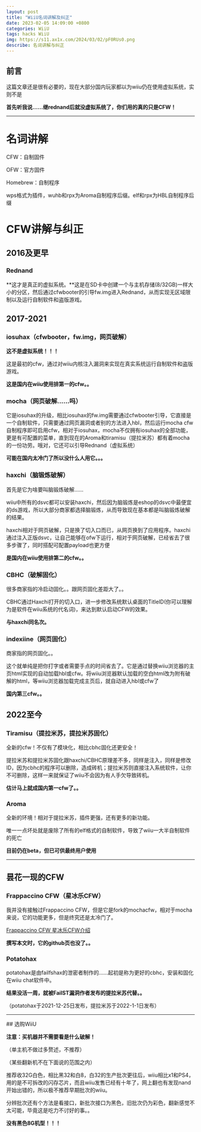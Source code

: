 ```yaml
---
layout: post
title: "WiiU名词讲解及纠正"
date: 2023-02-05 14:09:00 +0800
categories: WiiU
tags: hacks WiiU
img: https://s11.ax1x.com/2024/03/02/pF0RUs0.png
describe: 名词讲解与纠正
---
```


## 前言

这篇文章还是很有必要的，现在大部分国内玩家都以为wiiu仍在使用虚拟系统，实则不是

**首先听我说……继rednand后就没虚拟系统了，你们用的真的只是CFW！**

<hr />

# 名词讲解

CFW：自制固件

OFW：官方固件

Homebrew：自制程序

wps格式为插件，wuhb和rpx为Aroma自制程序后缀。elf和rpx为HBL自制程序后缀

# CFW讲解与纠正

## 2016及更早

### Rednand

**这才是真正的虚拟系统。**这是在SD卡中创建一个与主机存储(8/32GB)一样大小的分区，然后通过cfwbooter的引导fw.img进入Rednand，从而实现无区域限制以及运行自制软件和盗版游戏。

## 2017-2021

### iosuhax（cfwbooter，fw.img，网页破解）

**这不是虚拟系统！！！**

这是最初的cfw，通过对wiiu内核注入漏洞来实现在真实系统运行自制软件和盗版游戏。

**这是国内在wiiu使用排第一的cfw。。**

### mocha（网页破解……吗）

它是iosuhax的升级，相比iosuhax的fw.img需要通过cfwbooter引导，它直接是一个自制软件，只需要通过网页漏洞或者别的方法进入hbl，然后运行mocha cfw自制程序即可启用cfw，相对于iosuhax，mocha不仅拥有iosuhax的全部功能，更是有可配置的菜单，直到现在的Aroma和tiramisu（提拉米苏）都有着mocha的一份功劳。哦对，它还可以引导Rednand（虚拟系统）

**可能在国内太冷门了所以没什么人用它。。。**

### haxchi（脑锻炼破解）

首先是它为啥要叫脑锻炼破解……

wiiu中所有的dsvc都可以安装haxchi，然后因为脑锻炼是eshop的dsvc中最便宜的ds游戏，所以大部分商家都选择脑锻炼，从而导致现在基本都是叫脑锻炼破解的结果。

haxchi相对于网页破解，只是换了切入口而已，从网页换到了应用程序。haxchi通过注入正版dsvc，让自己能够在ofw下运行，相对于网页破解，已经省去了很多步骤了，同时搭配可配置payload也更方便

**是国内在wiiu使用排第二的cfw。。**

### CBHC（破解固化）

很多商家指的冷启动固化。。跟网页固化差距大了。。

CBHC通过Haxchi打开的切入口，进一步修改系统默认桌面的TitleID(你可以理解为是软件在wiiu系统的代名词)，来达到默认启动CFW的效果。

**与haxchi同名次。**

### indexiine（网页固化）

商家指的网页固化。。

这个就单纯是把你打字或者需要手点的时间省去了。它是通过替换wiiu浏览器的主页html实现的自动加载hbl或cfw。将wiiu浏览器默认加载的空白html改为附有破解的html，等wiiu浏览器加载完成主页后，就自动进入hbl或cfw了

**国内第三cfw。。**

## 2022至今

### Tiramisu（提拉米苏，提拉米苏固化）

全新的cfw！不仅有了模块化，相比cbhc固化还更安全！

提拉米苏和提拉米苏固化跟haxchi/CBHC原理差不多，同样是注入，同样是修改ID，因为cbhc的程序可以删除，造成砖机；提拉米苏则直接注入系统软件，让你不可删除，这样一来就保证了wiiu不会因为有人手欠导致砖机。

**估计马上就成国内第一cfw了。。**

### Aroma

全新的环境！相对于提拉米苏，插件更强，还有更多的新功能。

唯一一点坏处就是废除了所有的elf格式的自制软件，导致了wiiu一大半自制软件的死亡

**目前仍在beta，但已可供最终用户使用**

<hr />

## 昙花一现的CFW

### Frappaccino CFW（星冰乐CFW）

我并没有接触过Frappaccino CFW，但是它是fork的mochacfw，相对于mocha来说，它的功能更多，但是终究还是太冷门了。

[Frappaccino CFW 星冰乐CFW介绍](https://www.tekqart.com/forum.php?mod=viewthread&tid=74523&highlight=%E6%98%9F%E5%86%B0%E4%B9%90)

**撰写本文时，它的github页也没了。。**

### Potatohax

potatohax是由failfshax的泄密者制作的……起初是称为更好的cbhc，安装和固化在wiiu chat软件中。

**结果没活一周，就被FailST漏洞作者发布的提拉米苏代替。。**

（potatohax于2021-12-25日发布，提拉米苏于2022-1-1日发布）


<hr />
## 选购WiiU

**注意：买机器并不需要看是什么破解！**

（单主机不做过多赘述，不推荐）

（某些翻新机不在下面说的范围之内）

推荐收32G白色，相比黑32和白8，白32的生产批次更往后，wiiu相比x1和PS4，用的是不可拆改的闪存芯片，而且wiiu发售已经有十年了，网上翻也有发现nand开始出错的，所以极不推荐早期批次的wiiu。

分辨批次还有个方法是看接口，新批次接口为黑色，旧批次仍为彩色，翻新感觉不太可能，毕竟这是吃力不讨好的事。。

**没有黑色8G机型！！！**
